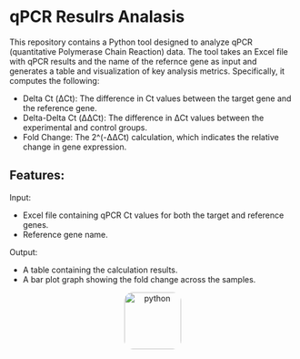# qPCR Resulrs Analasis
This repository contains a Python tool designed to analyze qPCR (quantitative Polymerase Chain Reaction) data. 
The tool takes an Excel file with qPCR results and the name of the refernce gene as input and generates a table and visualization of key analysis metrics. 
Specifically, it computes the following:
* Delta Ct (ΔCt): The difference in Ct values between the target gene and the reference gene.
* Delta-Delta Ct (ΔΔCt): The difference in ΔCt values between the experimental and control groups.
* Fold Change: The 2^(-ΔΔCt) calculation, which indicates the relative change in gene expression.
  
## Features:
</u>Input:</u> 
* Excel file containing qPCR Ct values for both the target and reference genes.  
* Reference gene name. 

</u>Output:</u>
* A table containing the calculation results.
* A bar plot graph showing the fold change across the samples.

<p align="center">
  <img src="https://upload.wikimedia.org/wikipedia/commons/thumb/c/c3/Python-logo-notext.svg/800px-Python-logo-notext.svg.png" alt="python" width="100" style="border-radius: 15px;">
</p>

